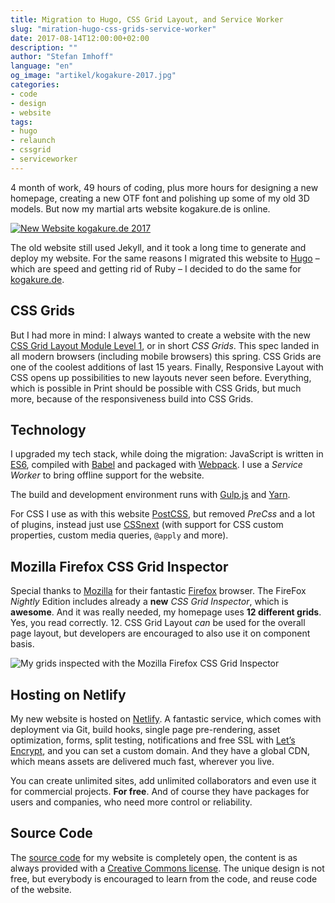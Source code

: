 ```yaml
---
title: Migration to Hugo, CSS Grid Layout, and Service Worker
slug: "miration-hugo-css-grids-service-worker"
date: 2017-08-14T12:00:00+02:00
description: ""
author: "Stefan Imhoff"
language: "en"
og_image: "artikel/kogakure-2017.jpg"
categories:
- code
- design
- website
tags:
- hugo
- relaunch
- cssgrid
- serviceworker
---
```


4 month of work, 49 hours of coding, plus more hours for designing a new homepage, creating a new OTF font and polishing up some of my old 3D models. But now my martial arts website kogakure.de is online.

[![New Website kogakure.de 2017](/assets/images/artikel/kogakure-2017.jpg)](https://kogakure.de)

The old website still used Jekyll, and it took a long time to generate and deploy my website. For the same reasons I migrated this website to [Hugo] – which are speed and getting rid of Ruby – I decided to do the same for [kogakure.de].

CSS Grids
---------

But I had more in mind: I always wanted to create a website with the new [CSS Grid Layout Module Level 1], or in short *CSS Grids*. This spec landed in all modern browsers (including mobile browsers) this spring. CSS Grids are one of the coolest additions of last 15 years. Finally, Responsive Layout with CSS opens up possibilities to new layouts never seen before. Everything, which is possible in Print should be possible with CSS Grids, but much more, because of the responsiveness build into CSS Grids.

Technology
----------

I upgraded my tech stack, while doing the migration: JavaScript is written in [ES6], compiled with [Babel] and packaged with [Webpack]. I use a *Service Worker* to bring offline support for the website.

The build and development environment runs with [Gulp.js] and [Yarn].

For CSS I use as with this website [PostCSS], but removed *PreCss* and a lot of plugins, instead just use [CSSnext] (with support for CSS custom properties, custom media queries, `@apply` and more).

Mozilla Firefox CSS Grid Inspector
----------------------------------

Special thanks to [Mozilla] for their fantastic [Firefox] browser. The FireFox *Nightly* Edition includes already a **new** *CSS Grid Inspector*, which is **awesome**. And it was really needed, my homepage uses **12 different grids**. Yes, you read correctly. 12. CSS Grid Layout *can* be used for the overall page layout, but developers are encouraged to also use it on component basis.

![My grids inspected with the Mozilla Firefox CSS Grid Inspector](/assets/images/artikel/css-grid-inspector.jpg "My grids inspected with the Mozilla Firefox CSS Grid Inspector")

Hosting on Netlify
------------------

My new website is hosted on [Netlify]. A fantastic service, which comes with deployment via Git, build hooks, single page pre-rendering, asset optimization, forms, split testing, notifications and free SSL with [Let’s Encrypt], and you can set a custom domain. And they have a global CDN, which means assets are delivered much fast, wherever you live.

You can create unlimited sites, add unlimited collaborators and even use it for commercial projects. **For free**. And of course they have packages for users and companies, who need more control or reliability.

Source Code
-----------

The [source code] for my website is completely open, the content is as always provided with a [Creative Commons license]. The unique design is not free, but everybody is encouraged to learn from the code, and reuse code of the website.

  [Hugo]: https://gohugo.io/
  [kogakure.de]: https://kogakure.de/
  [CSS Grid Layout Module Level 1]: https://www.w3.org/TR/css-grid-1/
  [ES6]: http://es6-features.org/
  [Babel]: https://babeljs.io/
  [Webpack]: https://webpack.js.org/
  [Gulp.js]: https://gulpjs.com/
  [Yarn]: https://yarnpkg.com/
  [PostCSS]: http://postcss.org/
  [CSSnext]: http://cssnext.io/
  [Mozilla]: https://www.mozilla.org/
  [Firefox]: https://www.mozilla.org/firefox/
  [Netlify]: https://www.netlify.com/
  [Let’s Encrypt]: https://letsencrypt.org/
  [source code]: https://github.com/kogakure/website-hugo-kogakure.de
  [Creative Commons license]: https://creativecommons.org/licenses/by-nc/3.0/
